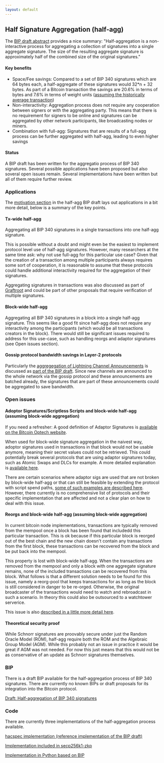 ```yaml
---
layout: default
---
```


## Half Signature Aggregation (half-agg)

The [BIP draft abstract](https://github.com/BlockstreamResearch/cross-input-aggregation/blob/master/half-aggregation.mediawiki#abstract)
provides a nice summary: "Half-aggregation is a non-interactive process for
aggregating a collection of signatures into a single aggregate signature. The
size of the resulting aggregate signature is approximately half of the combined
size of the original signatures."

#### Key benefits

- Space/Fee savings: Compared to a set of BIP 340 signatures which are 64 bytes
  each, a half-aggregate of these signatures would 32*n + 32 bytes. As part of
  a Bitcoin transaction the savings are 20.6% in terms of bytes and 7.6% in
  terms of weight units ([assuming the historically average transaction](https://github.com/BlockstreamResearch/cross-input-aggregation/blob/master/savings.org))
- Non-interactivity: Aggregation process does not require any cooperation
  between signers or with the aggregating party. This means that there is no
  requirement for signers to be online and signatures can be aggregated by
  other network participants, like broadcasting nodes or miners.
- Combination with full-agg: Signatures that are results of a full-agg process
  can be further aggregated with half-agg, leading to even higher savings

#### Status

A BIP draft has been written for the aggregatio process of BIP 340 signatures.
Several possible applications have been proposed but also soveral open issues
remain. Several implementations have been written but all of them require
further review.

### Applications

The [motivation section](https://github.com/BlockstreamResearch/cross-input-aggregation/blob/master/half-aggregation.mediawiki#motivation)
in the half-agg BIP draft lays out applications in a bit more detail, below
is a summary of the key points.

#### Tx-wide half-agg

Aggregating all BIP 340 signatures in a single transactions into one half-agg
signature.

This is possible without a doubt and might even be the easiest to implement
protocol level use of half-agg signatures. However, many researchers at the same
time ask: why not use full-agg for this particular use case? Given that the
creation of a transaction among multiple participants always requires some sort
of cooperation, it is reasonable to assume that these protocols could handle
additional interactivity required for the aggregation of their signatures.

Aggregating signatures in transactions was also discussed as part of [Graftroot](https://lists.linuxfoundation.org/pipermail/bitcoin-dev/2018-February/015700.html)
and could be part of other proposals that require verification of multiple
signatures.

#### Block-wide half-agg

Aggregating all BIP 340 signatures in a block into a single half-agg signature.
This seems like a good fit since half-agg does not require any interactivity
among the participants (which would be all transactions creators in the block).
There would still be significant issues required to address for this use-case,
such as handling reorgs and adaptor signatures (see Open issues section).

#### Gossip protocol bandwidth savings in Layer-2 protocols

Particularly the [aggregegation of Lightning Channel Announcements](https://github.com/BlockstreamResearch/cross-input-aggregation/tree/master?tab=readme-ov-file#sigagg-case-study-ln-channel-announcements)
is discussed as [part of the BIP draft](https://github.com/BlockstreamResearch/cross-input-aggregation/blob/master/half-aggregation.mediawiki#motivation).
Since new channels are announced to the whole network via the gossip protocol
and these announcements are batched already, the signatures that are part of
these announcements could be aggregated to save bandwidth.

### Open issues

#### Adoptor Signatures/Scriptless Scripts and block-wide half-agg (assuming block-wide aggregation)

If you need a refresher: A good definition of Adaptor Signatures is [available
on the Bitcoin Optech website](https://bitcoinops.org/en/topics/adaptor-signatures/).

When used for block-wide signature aggregation in the naivest way, adoptor
signatures used in transactions in that block would not be usable anymore,
meaning their secret values could not be retrieved. This could potentially
break several protocols that are using adaptor signatures today, such as Atomic
Swaps and DLCs for example. A more detailed explanation is [available here](https://www.gijsvandam.nl/post/why-does-signature-half-aggregation-break-adaptor-signatures/).

There are certain scenarios where adaptor sigs are used that are not broken by
block-wide half-agg or that can still be feasible by extending the protocol with
script spend paths, [some of such examples are described here](https://github.com/BlockstreamResearch/cross-input-aggregation/blob/master/half-agg-and-adaptor-sigs.md).
However, there currently is no comprehensive list of protocols and their
specific implementation that are affected and not a clear plan on how to deal
with this issue.

#### Reorgs and block-wide half-agg (assuming block-wide aggregation)

In current bitcoin node implementations, transactions are typically removed
from the mempool once a block has been found that includedd this particular
transaction. This is ok because if this particular block is reorged out of the
best chain and the new chain doesn't contain any transactions from the first
block, these transactions can be recovered from the block and be put back into
the mempool.

This property is lost with block-wide half-agg. When the transactions are
removed from the mempool and only a block with one aggregate signature remains,
none of the included transactions can be recovered from this block. What follows
is that a different solution needs to be found for this issue, namely a
reorg-pool that keeps transactions for as long as the block is still considered
in danger to be re-orged. Otherwise, the original broadcaster of the
transactions would need to watch and rebroadcast in such a scenario. In theory
this could also be outsourced to a watchtower serverice.

This issue is also [described in a little more detail here](https://github.com/BlockstreamResearch/cross-input-aggregation/blob/master/README.md#half-aggregation-and-reorgs).

#### Theoretical security proof

While Schnorr signatures are proovably secure under just the Random Oracle Model (ROM),
half-agg require both the ROM and the Algebraic Group Model (AGM). While this
probably not an issue in practice it would be great if AGM was not needed. For now
this just means that this would not be as conservative of an update as Schnorr
signatures themselves.

### BIP

There is a draft BIP available for the half-aggregation process of BIP 340
signatures. There are currently no known BIPs or draft proposals for its
integration into the Bitcoin protocol.

[Draft: Half-aggregation of BIP 340 signatures](https://github.com/BlockstreamResearch/cross-input-aggregation/blob/master/half-aggregation.mediawiki)

### Code

There are currently three implementations of the half-aggregation
process available.

[hacspec implementation (reference implementation of the BIP draft)](https://github.com/BlockstreamResearch/cross-input-aggregation/tree/master/hacspec-halfagg)

[Implementation included in secp256k1-zkp](https://github.com/BlockstreamResearch/secp256k1-zkp/pull/261)

[Implementation in Python based on BIP](https://github.com/fjahr/cisa-playground/blob/main/halfagg.py)
